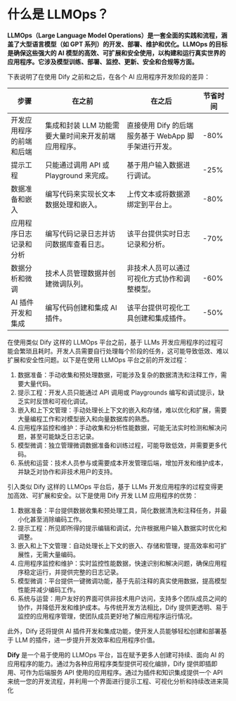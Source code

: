 # 什么是 LLMOps？

**LLMOps（Large Language Model Operations）是一套全面的实践和流程，涵盖了大型语言模型（如 GPT 系列）的开发、部署、维护和优化。LLMOps 的目标是确保这些强大的 AI 模型的高效、可扩展和安全使用，以构建和运行真实世界的应用程序。它涉及模型训练、部署、监控、更新、安全和合规等方面。**

下表说明了在使用 Dify 之前和之后，在各个 AI 应用程序开发阶段的差异：

| 步骤                     | 在之前                                              | 在之后                                               | 节省时间 |
| ------------------------ | --------------------------------------------------- | ---------------------------------------------------- | -------- |
| 开发应用程序的前端和后端 | 集成和封装 LLM 功能需要大量时间来开发前端应用程序。 | 直接使用 Dify 的后端服务基于 WebApp 脚手架进行开发。 | -80%     |
| 提示工程                 | 只能通过调用 API 或 Playground 来完成。             | 基于用户输入数据进行调试。                           | -25%     |
| 数据准备和嵌入           | 编写代码来实现长文本数据处理和嵌入。                | 上传文本或将数据源绑定到平台上。                     | -80%     |
| 应用程序日志记录和分析   | 编写代码记录日志并访问数据库查看日志。              | 该平台提供实时日志记录和分析。                       | -70%     |
| 数据分析和微调           | 技术人员管理数据并创建微调队列。                    | 非技术人员可以通过可视化方式协作和调整模型。         | -60%     |
| AI 插件开发和集成        | 编写代码创建和集成 AI 插件。                        | 该平台提供可视化工具创建和集成插件。                 | -50%     |

在使用类似 Dify 这样的 LLMOps 平台之前，基于 LLMs 开发应用程序的过程可能会繁琐且耗时。开发人员需要自行处理每个阶段的任务，这可能导致低效、难以扩展和安全性问题。以下是在使用 LLMOps 平台之前的开发过程：

1. 数据准备：手动收集和预处理数据，可能涉及复杂的数据清洗和注释工作，需要大量代码。
2. 提示工程：开发人员只能通过 API 调用或 Playgrounds 编写和调试提示，缺乏实时反馈和可视化调试。
3. 嵌入和上下文管理：手动处理长上下文的嵌入和存储，难以优化和扩展，需要大量编程工作和对模型嵌入和向量数据库的熟悉。
4. 应用程序监控和维护：手动收集和分析性能数据，可能无法实时检测和解决问题，甚至可能缺乏日志记录。
5. 模型微调：独立管理微调数据准备和训练过程，可能导致低效，并需要更多代码。
6. 系统和运营：技术人员参与或需要成本开发管理后端，增加开发和维护成本，并缺乏对协作和非技术用户的支持。

引入类似 Dify 这样的 LLMOps 平台后，基于 LLMs 开发应用程序的过程变得更加高效、可扩展和安全。以下是使用 Dify 开发 LLM 应用程序的优势：

1. 数据准备：平台提供数据收集和预处理工具，简化数据清洗和注释任务，并最小化甚至消除编码工作。
2. 提示工程：所见即所得的提示编辑和调试，允许根据用户输入数据实时优化和调整。
3. 嵌入和上下文管理：自动处理长上下文的嵌入、存储和管理，提高效率和可扩展性，无需大量编码。
4. 应用程序监控和维护：实时监控性能数据，快速识别和解决问题，确保应用程序稳定运行，并提供完整的日志记录。
5. 模型微调：平台提供一键微调功能，基于先前注释的真实使用数据，提高模型性能并减少编码工作。
6. 系统与运营：用户友好的界面可供非技术用户访问，支持多个团队成员之间的协作，并降低开发和维护成本。与传统开发方法相比，Dify 提供更透明、易于监控的应用程序管理，使团队成员更好地了解应用程序运行情况。

此外，Dify 还将提供 AI 插件开发和集成功能，使开发人员能够轻松创建和部署基于 LLM 的插件，进一步提升开发效率和应用程序价值。

**Dify** 是一个易于使用的 LLMOps 平台，旨在赋予更多人创建可持续、面向 AI 的应用程序的能力。通过为各种应用程序类型提供可视化编排，Dify 提供即插即用、可作为后端服务 API 使用的应用程序。通过为插件和知识集成提供一个 API 来统一您的开发流程，并利用一个界面进行提示工程、可视化分析和持续改进来简化
